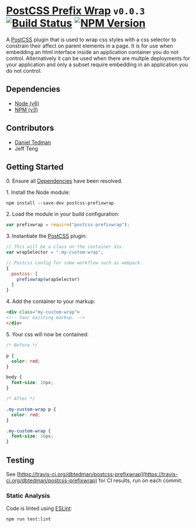 
# [PostCSS Prefix Wrap](https://github.com/dbtedman/postcss-prefixwrap) `v0.0.3` [![Build Status](https://travis-ci.org/dbtedman/postcss-prefixwrap.svg?branch=master)](https://travis-ci.org/dbtedman/estoolbox) [![NPM Version](https://img.shields.io/npm/v/postcss-prefixwrap.svg)](https://www.npmjs.com/package/postcss-prefixwrap)

A [PostCSS](http://postcss.org) plugin that is used to wrap css styles with a css selector to constrain their affect on parent elements in a page. It is for use when embedding an html interface inside an application container you do not control. Alternatively it can be used when there are multple deployments for your application and only a subset require embedding in an application you do not control.

## Dependencies

* [Node (v6)](https://nodejs.org)
* [NPM (v3)](https://www.npmjs.com)

## Contributors

* [Daniel Tedman](http://danieltedman.com)
* Jeff Teng

## Getting Started

0\. Ensure all [Dependencies](#dependencies) have been resolved.

1\. Install the Node module:

```
npm install --save-dev postcss-prefixwrap
```

2\. Load the module in your build configuration:

```javascript
var prefixwrap = require("postcss-prefixwrap");
```

3\. Instantiate the [PostCSS](http://postcss.org) plugin:

```javascript
// This will be a class on the container div.
var wrapSelector = ".my-custom-wrap";

// Postcss config for some workflow such as webpack.
{
  postcss: [
    prefixwrap(wrapSelector)
  ]
}
```

4\. Add the container to your markup:

```html
<div class="my-custom-wrap">
<!-- Your existing markup. -->
</div>
```

5\. Your css will now be contained:

```css
/* Before */

p {
  color: red;
}

body {
  font-size: 16px;
}
```

```css
/* After */

.my-custom-wrap p {
  color: red;
}

.my-custom-wrap {
  font-size: 16px;
}
```

## Testing

See [https://travis-ci.org/dbtedman/postcss-prefixwrap](https://travis-ci.org/dbtedman/postcss-prefixwrap) for CI results, run on each commit.

### Static Analysis

Code is linted using [ESLint](http://eslint.org):

```bash
npm run test:lint
```
